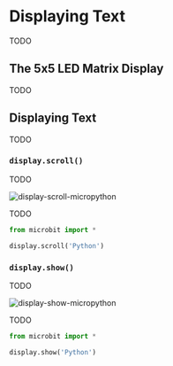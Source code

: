 # Displaying Text

TODO
## The 5x5 LED Matrix Display

TODO


## Displaying Text

TODO



### `display.scroll()`

TODO

![display-scroll-micropython](assets/display-scroll-micropython.gif)



TODO

```python
from microbit import * 

display.scroll('Python')
```



### `display.show()`

TODO

![display-show-micropython](assets/display-show-micropython.gif)

TODO

```python
from microbit import *

display.show('Python')
```
